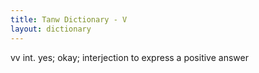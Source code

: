 ```yaml
---
title: Tanw Dictionary - V
layout: dictionary
---
```


vv	int.	yes; okay; interjection to express a positive answer
